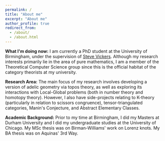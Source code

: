 ```yaml
---
permalink: /
title: "About me"
excerpt: "About me"
author_profile: true
redirect_from: 
  - /about/
  - /about.html
---
```

<b>What I'm doing now:</b> I am currently a PhD student at the University of Birmingham, under the supervision of <a href="https://www.cs.bham.ac.uk/~sjv/" target ="_blank"> Steve Vickers</a>. Although my research interests primarily lie in the area of pure mathematics, I am a member of the Theoretical Computer Science group since this is the official habitat of the category theorists at my university. 

<b>Research Area:</b> The main focus of my research involves developing a version of adelic geometry via topos theory, as well as exploring its interactions with Local-Global problems (both in number theory and homotopy theory). However, I also have side-projects relating to K-theory (particularly in relation to scissors congruence), tensor-triangulated categories, Manin's Conjecture, and Abstract Elementary Classes.


<b>Academic Background:</b> Prior to my time at Birmingham, I did my Masters at Durham University and I did my undergraduate studies at the University of Chicago. My MSc thesis was on Birman-Williams' work on Lorenz knots. My BA thesis was on Aquinas' 3rd Way. 
